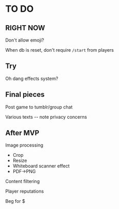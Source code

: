 # TO DO

## RIGHT NOW

Don't allow emoji?

When db is reset, don't require `/start` from players

## Try

Oh dang effects system?

## Final pieces

Post game to tumblr/group chat

Various texts -- note privacy concerns

## After MVP

Image processing
- Crop
- Resize
- Whiteboard scanner effect
- PDF->PNG

Content filtering

Player reputations

Beg for $
